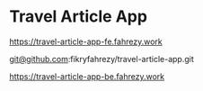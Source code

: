 # Travel Article App

https://travel-article-app-fe.fahrezy.work

git@github.com:fikryfahrezy/travel-article-app.git

https://travel-article-app-be.fahrezy.work
